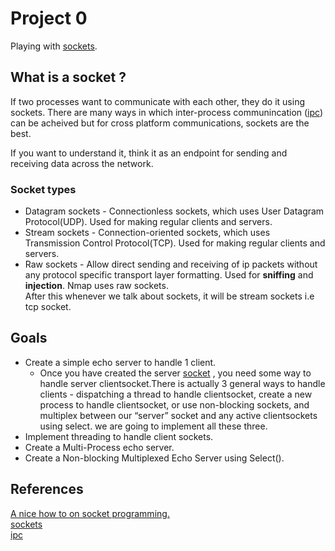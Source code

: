 # Project 0
Playing with [sockets](https://en.wikipedia.org/wiki/Network_socket).

## What is a socket ?
If two processes want to communicate with each other, they do it using
sockets. There are many ways in which inter-process 
communincation ([ipc](https://en.wikipedia.org/wiki/Inter-process_communication#Approaches)) 
can be acheived but for cross platform communications, sockets are the best. 

If you want to understand it, think it as an endpoint for sending and receiving data across the network.

### Socket types
+ Datagram sockets - Connectionless sockets, which uses User Datagram Protocol(UDP). Used for 
  making regular clients and servers.
+ Stream sockets - Connection-oriented sockets, which uses Transmission Control Protocol(TCP). 
  Used for making regular clients and servers.
+ Raw sockets - Allow direct sending and receiving of ip packets without any protocol specific 
  transport layer formatting. Used for **sniffing** and **injection**. Nmap uses raw sockets.  
  After this whenever we talk about sockets, it will be stream sockets i.e tcp socket.

## Goals 
+ Create a simple echo server to handle 1 client.
  - Once you have created the server [socket](https://docs.python.org/3/howto/sockets.html#creating-a-socket) , you need some way to handle server clientsocket.There is actually 3 general ways to handle
    clients \- dispatching a thread to handle clientsocket, create a new process to handle clientsocket,
    or use non-blocking sockets, and multiplex between our “server” socket and any active clientsockets
    using select. we are going to implement all these three.
+ Implement threading to handle client sockets.
+ Create a Multi-Process echo server.
+ Create a Non-blocking Multiplexed Echo Server using Select().

## References
[A nice how to on socket programming.](https://docs.python.org/3/howto/sockets.html)  
[sockets](https://en.wikipedia.org/wiki/Network_socket)  
[ipc](https://en.wikipedia.org/wiki/Inter-process_communication)  
